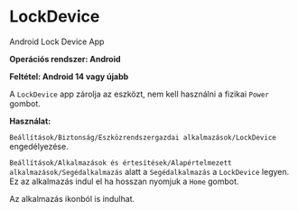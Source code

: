 # LockDevice

Android Lock Device App

**Operációs rendszer: Android**

**Feltétel: Android 14 vagy újabb**

A `LockDevice` app zárolja az eszközt, nem kell használni a fizikai `Power` gombot.

**Használat:**

`Beállítások/Biztonság/Eszközrendszergazdai alkalmazások/LockDevice` engedélyezése.

`Beállítások/Alkalmazások és értesítések/Alapértelmezett alkalmazások/Segédalkalmazás` 
alatt a `Segédalkalmazás` a `LockDevice` legyen. Ez az alkalmazás indul el ha hosszan 
nyomjuk a `Home` gombot.

Az alkalmazás ikonból is indulhat.
